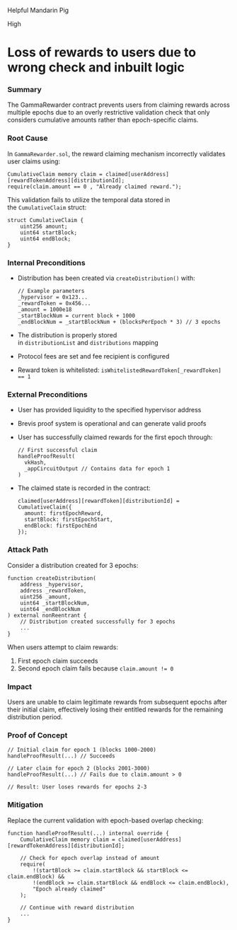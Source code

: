 Helpful Mandarin Pig

High

# Loss of rewards to users due to wrong check and inbuilt logic

### Summary

The GammaRewarder contract prevents users from claiming rewards across multiple epochs due to an overly restrictive validation check that only considers cumulative amounts rather than epoch-specific claims.

### Root Cause

In `GammaRewarder.sol`, the reward claiming mechanism incorrectly validates user claims using:

```solidity
CumulativeClaim memory claim = claimed[userAddress][rewardTokenAddress][distributionId];
require(claim.amount == 0 , "Already claimed reward.");
```


This validation fails to utilize the temporal data stored in the `CumulativeClaim` struct:

```solidity
struct CumulativeClaim {
    uint256 amount;
    uint64 startBlock;
    uint64 endBlock;
}
```

### Internal Preconditions

- Distribution has been created via `createDistribution()` with:
    
    ```solidity
    // Example parameters
    _hypervisor = 0x123...
    _rewardToken = 0x456...
    _amount = 1000e18
    _startBlockNum = current block + 1000
    _endBlockNum = _startBlockNum + (blocksPerEpoch * 3) // 3 epochs
    ```
    
    
- The distribution is properly stored in `distributionList` and `distributions` mapping
- Protocol fees are set and fee recipient is configured
- Reward token is whitelisted: `isWhitelistedRewardToken[_rewardToken] == 1`

### External Preconditions

- User has provided liquidity to the specified hypervisor address
- Brevis proof system is operational and can generate valid proofs
- User has successfully claimed rewards for the first epoch through:
    
    ```solidity
    // First successful claim
    handleProofResult(
      vkHash,
      _appCircuitOutput // Contains data for epoch 1
    )
    ```
    
    
- The claimed state is recorded in the contract:
    
    ```solidity
    claimed[userAddress][rewardToken][distributionId] = CumulativeClaim({
      amount: firstEpochReward,
      startBlock: firstEpochStart,
      endBlock: firstEpochEnd
    });
    ```
    

### Attack Path

Consider a distribution created for 3 epochs:

```solidity
function createDistribution(
    address _hypervisor,
    address _rewardToken,
    uint256 _amount,
    uint64 _startBlockNum,
    uint64 _endBlockNum
) external nonReentrant {
    // Distribution created successfully for 3 epochs
    ...
}
```


When users attempt to claim rewards:

1. First epoch claim succeeds
2. Second epoch claim fails because `claim.amount != 0`

### Impact

Users are unable to claim legitimate rewards from subsequent epochs after their initial claim, effectively losing their entitled rewards for the remaining distribution period.

### Proof of Concept

```solidity
// Initial claim for epoch 1 (blocks 1000-2000)
handleProofResult(...) // Succeeds

// Later claim for epoch 2 (blocks 2001-3000)
handleProofResult(...) // Fails due to claim.amount > 0

// Result: User loses rewards for epochs 2-3
```

### Mitigation

Replace the current validation with epoch-based overlap checking:

```solidity
function handleProofResult(...) internal override {
    CumulativeClaim memory claim = claimed[userAddress][rewardTokenAddress][distributionId];
    
    // Check for epoch overlap instead of amount
    require(
        !(startBlock >= claim.startBlock && startBlock <= claim.endBlock) &&
        !(endBlock >= claim.startBlock && endBlock <= claim.endBlock),
        "Epoch already claimed"
    );
    
    // Continue with reward distribution
    ...
}
```

